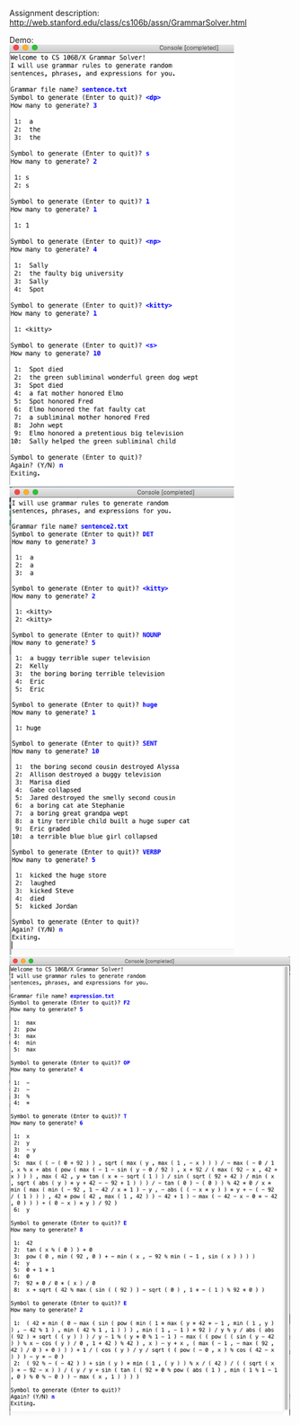 Assignment description: http://web.stanford.edu/class/cs106b/assn/GrammarSolver.html  

Demo:  
<img src="res/demo_grammar1.png" width="400"/>  
<img src="res/demo_grammar2.png" width="400"/>  
<img src="res/demo_grammar3.png" width="500"/>  